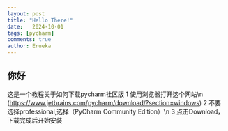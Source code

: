 ```yaml
---
layout: post
title: "Hello There!"
date:   2024-10-01
tags: [pycharm]
comments: true
author: Erueka
---
```

## 你好
这是一个教程关于如何下载pycharm社区版
1 使用浏览器打开这个网站\n
(https://www.jetbrains.com/pycharm/download/?section=windows)
2 不要选择professional,选择（PyCharm Community Edition）\n
3 点击Download，下载完成后开始安装
